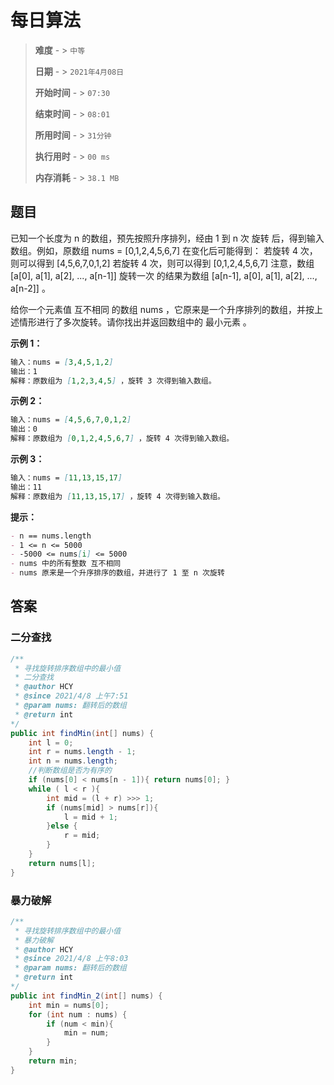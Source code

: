 # 每日算法

> **难度**  - > `中等`
>
> **日期** - > `2021年4月08日`
>
> **开始时间** - > `07:30`
>
> **结束时间** - > `08:01`
>
> **所用时间** - > `31分钟`
>
> **执行用时** - > `00 ms`
>
> **内存消耗** - > `38.1 MB`

## 题目

已知一个长度为 n 的数组，预先按照升序排列，经由 1 到 n 次 旋转 后，得到输入数组。例如，原数组 nums = [0,1,2,4,5,6,7] 在变化后可能得到：
若旋转 4 次，则可以得到 [4,5,6,7,0,1,2]
若旋转 4 次，则可以得到 [0,1,2,4,5,6,7]
注意，数组 [a[0], a[1], a[2], ..., a[n-1]] 旋转一次 的结果为数组 [a[n-1], a[0], a[1], a[2], ..., a[n-2]] 。

给你一个元素值 互不相同 的数组 nums ，它原来是一个升序排列的数组，并按上述情形进行了多次旋转。请你找出并返回数组中的 最小元素 。

**示例 1：**

```markdown
输入：nums = [3,4,5,1,2]
输出：1
解释：原数组为 [1,2,3,4,5] ，旋转 3 次得到输入数组。
```

**示例 2：**

```markdown
输入：nums = [4,5,6,7,0,1,2]
输出：0
解释：原数组为 [0,1,2,4,5,6,7] ，旋转 4 次得到输入数组。
```

**示例 3：**

```markdown
输入：nums = [11,13,15,17]
输出：11
解释：原数组为 [11,13,15,17] ，旋转 4 次得到输入数组。
```

**提示：**

```markdown
- n == nums.length
- 1 <= n <= 5000
- -5000 <= nums[i] <= 5000
- nums 中的所有整数 互不相同
- nums 原来是一个升序排序的数组，并进行了 1 至 n 次旋转
```

## 答案

### 二分查找

```java
/**
 * 寻找旋转排序数组中的最小值
 * 二分查找
 * @author HCY
 * @since 2021/4/8 上午7:51
 * @param nums: 翻转后的数组
 * @return int
*/
public int findMin(int[] nums) {
    int l = 0;
    int r = nums.length - 1;
    int n = nums.length;
    //判断数组是否为有序的
    if (nums[0] < nums[n - 1]){ return nums[0]; }
    while ( l < r ){
        int mid = (l + r) >>> 1;
        if (nums[mid] > nums[r]){
            l = mid + 1;
        }else {
            r = mid;
        }
    }
    return nums[l];
}
```

### 暴力破解

```java
/**
 * 寻找旋转排序数组中的最小值
 * 暴力破解
 * @author HCY
 * @since 2021/4/8 上午8:03
 * @param nums: 翻转后的数组
 * @return int
*/
public int findMin_2(int[] nums) {
    int min = nums[0];
    for (int num : nums) {
        if (num < min){
            min = num;
        }
    }
    return min;
}
```